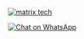 

[![matrix tech](https://readme-typing-svg.demolab.com?font=Anton&size=30&pause=998&color=008000&background=F7F2F20A&vCenter=true&random=false&width=465&lines=Hello+Everyone%F0%9F%91%8B!;thank+you+for+visiting+my+profile;I+am+LilTREV+admin+founder+of+this;project;and+creator+too;i'm+looking+forwad+for+your+feedback;love+you+💖+🫂+💕;you+always+reach+out+for+collaboration=on=projects)](https://github.com/Trevley)











[![Chat on WhatsApp](https://img.shields.io/badge/WhatsApp-Chat-green?logo=whatsapp)](https://wa.me/+254791850627) 
